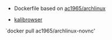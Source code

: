
* Dockerfile based on [ac1965/archlinux](https://github.com/ac1965/archlinux)

- [kalibrowser](http://jerrygamblin.com/2016/05/31/kalibrowser/)

`docker pull ac1965/archlinux-novnc'
